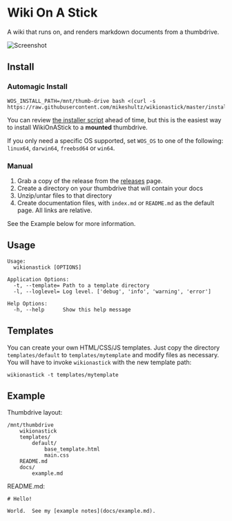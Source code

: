 # Wiki On A Stick

A wiki that runs on, and renders markdown documents from a thumbdrive.

![Screenshot](https://i.imgur.com/hJwDVw4.png)

## Install

### Automagic Install

    WOS_INSTALL_PATH=/mnt/thumb-drive bash <(curl -s https://raw.githubusercontent.com/mikeshultz/wikionastick/master/install_usb.sh)

You can review [the installer script](https://github.com/mikeshultz/wikionastick/blob/master/install_usb.sh)
ahead of time, but this is the easiest way to install WikiOnAStick to a **mounted**
thumbdrive.

If you only need a specific OS supported, set `WOS_OS` to one of the following:
`linux64`, `darwin64`, `freebsd64` or `win64`.

### Manual
1) Grab a copy of the release from the [releases](https://github.com/mikeshultz/wikionastick/releases)
page.
2) Create a directory on your thumbdrive that will contain your docs
3) Unzip/untar files to that directory
4) Create documentation files, with `index.md` or `README.md` as the default 
page.  All links are relative.

See the Example below for more information.

## Usage

	Usage:
	  wikionastick [OPTIONS]

	Application Options:
	  -t, --template= Path to a template directory
	  -l, --loglevel= Log level. ['debug', 'info', 'warning', 'error']

	Help Options:
	  -h, --help      Show this help message

## Templates

You can create your own HTML/CSS/JS templates. Just copy the directory 
`templates/default` to `templates/mytemplate` and modify files as necessary.  
You will have to invoke `wikionastick` with the new template path:

    wikionastick -t templates/mytemplate

## Example

Thumbdrive layout:

    /mnt/thumbdrive
        wikionastick
        templates/
            default/
                base_template.html
                main.css
        README.md
        docs/
            example.md

README.md:

    # Hello!

    World.  See my [example notes](docs/example.md).